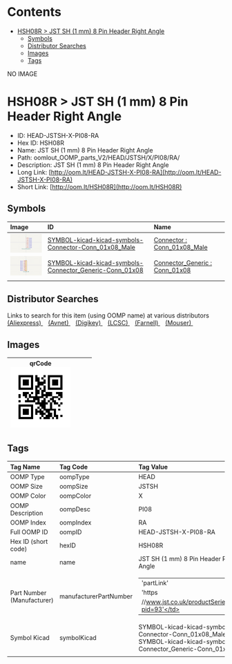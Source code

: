 



Contents
========

* [HSH08R > JST SH (1 mm) 8 Pin Header Right Angle](#hsh08r--jst-sh-1-mm-8-pin-header-right-angle)
	* [Symbols](#symbols)
	* [Distributor Searches](#distributor-searches)
	* [Images](#images)
	* [Tags](#tags)
  
NO IMAGE  
# HSH08R > JST SH (1 mm) 8 Pin Header Right Angle

- ID: HEAD-JSTSH-X-PI08-RA
- Hex ID: HSH08R
- Name: JST SH (1 mm) 8 Pin Header Right Angle
- Path: oomlout_OOMP_parts_V2/HEAD/JSTSH/X/PI08/RA/
- Description: JST SH (1 mm) 8 Pin Header Right Angle
- Long Link: [http://oom.lt/HEAD-JSTSH-X-PI08-RA](http://oom.lt/HEAD-JSTSH-X-PI08-RA)
- Short Link: [http://oom.lt/HSH08R](http://oom.lt/HSH08R)

## Symbols
  

|Image|ID|Name|
| :--- | :--- | :--- |
|[![](https://raw.githubusercontent.com/oomlout/oomlout_OOMP_eda_V2/main/SYMBOL/kicad/kicad-symbols/Connector/Conn_01x08_Male/image_140.png)](https://github.com/oomlout/oomlout_OOMP_eda_V2/tree/main/SYMBOL/kicad/kicad-symbols/Connector/Conn_01x08_Male/)|[SYMBOL-kicad-kicad-symbols-Connector-Conn_01x08_Male](https://github.com/oomlout/oomlout_OOMP_eda_V2/tree/main/SYMBOL/kicad/kicad-symbols/Connector/Conn_01x08_Male/)|[Connector : Conn_01x08_Male](https://github.com/oomlout/oomlout_OOMP_eda_V2/tree/main/SYMBOL/kicad/kicad-symbols/Connector/Conn_01x08_Male/)|
|[![](https://raw.githubusercontent.com/oomlout/oomlout_OOMP_eda_V2/main/SYMBOL/kicad/kicad-symbols/Connector_Generic/Conn_01x08/image_140.png)](https://github.com/oomlout/oomlout_OOMP_eda_V2/tree/main/SYMBOL/kicad/kicad-symbols/Connector_Generic/Conn_01x08/)|[SYMBOL-kicad-kicad-symbols-Connector_Generic-Conn_01x08](https://github.com/oomlout/oomlout_OOMP_eda_V2/tree/main/SYMBOL/kicad/kicad-symbols/Connector_Generic/Conn_01x08/)|[Connector_Generic : Conn_01x08](https://github.com/oomlout/oomlout_OOMP_eda_V2/tree/main/SYMBOL/kicad/kicad-symbols/Connector_Generic/Conn_01x08/)|
||||

## Distributor Searches
  
Links to search for this item (using OOMP name) at various distributors  
[(Aliexpress) ](https://www.aliexpress.com/wholesale?SearchText=JST+SH+1+mm+8+Pin+Header+Right+Angle)&nbsp;&nbsp;&nbsp;[(Avnet) ](https://www.avnet.com/shop/us/search/JST+SH+1+mm+8+Pin+Header+Right+Angle)&nbsp;&nbsp;&nbsp;[(Digikey) ](https://www.digikey.co.uk/en/products/result?s=JST+SH+1+mm+8+Pin+Header+Right+Angle)&nbsp;&nbsp;&nbsp;[(LCSC) ](https://www.lcsc.com/search?q=JST+SH+1+mm+8+Pin+Header+Right+Angle)&nbsp;&nbsp;&nbsp;[(Farnell) ](https://uk.farnell.com/search?st=JST+SH+1+mm+8+Pin+Header+Right+Angle)&nbsp;&nbsp;&nbsp;[(Mouser) ](https://www.mouser.com/c/?q=JST+SH+1+mm+8+Pin+Header+Right+Angle)&nbsp;&nbsp;&nbsp;
## Images
  

|qrCode<br>[![](https://raw.githubusercontent.com/oomlout/oomlout_OOMP_parts_V2/main/HEAD/JSTSH/X/PI08/RA/qrCode_140.png)](https://github.com/oomlout/oomlout_OOMP_parts_V2/tree/main/HEAD/JSTSH/X/PI08/RA/qrCode.png)||||
| :---: | :---: | :---: | :---: |

## Tags
  

|Tag Name|Tag Code|Tag Value|
| :--- | :--- | :--- |
|OOMP Type|oompType|HEAD|
|OOMP Size|oompSize|JSTSH|
|OOMP Color|oompColor|X|
|OOMP Description|oompDesc|PI08|
|OOMP Index|oompIndex|RA|
|Full OOMP ID|oompID|HEAD-JSTSH-X-PI08-RA|
|Hex ID (short code)|hexID|HSH08R|
|name|name|JST SH (1 mm) 8 Pin Header Right Angle|
|Part Number (Manufacturer)|manufacturerPartNumber|<table><tr><td>'partLink'</td></tr><tr><td> 'https</td></tr><tr><td>//www.jst.co.uk/productSeries.php?pid=93'</td></tr></table>|
|Symbol Kicad|symbolKicad|SYMBOL-kicad-kicad-symbols-Connector-Conn_01x08_Male, SYMBOL-kicad-kicad-symbols-Connector_Generic-Conn_01x08|
||||
